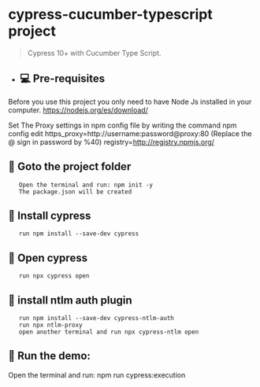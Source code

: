 # cypress-cucumber-typescript project

> Cypress 10+ with Cucumber Type Script.


- ## 💻 Pre-requisites

Before you use this project you only need to have Node Js installed in your computer.
    https://nodejs.org/es/download/

Set The Proxy settings in npm config file by writing the command npm config edit
    https_proxy=http://username:password@proxy:80 (Replace the @ sign in password by %40)
    registry=http://registry.npmjs.org/

## 🚀 Goto the project folder
       Open the terminal and run: npm init -y
       The package.json will be created
## 🚀 Install cypress
       run npm install --save-dev cypress
       
## 🚀 Open cypress
       run npx cypress open

## 🚀 install ntlm auth plugin
       run npm install --save-dev cypress-ntlm-auth
       run npx ntlm-proxy 
       open another terminal and run npx cypress-ntlm open

## 🚀 Run the demo: 
Open the terminal and run: npm run cypress:execution
